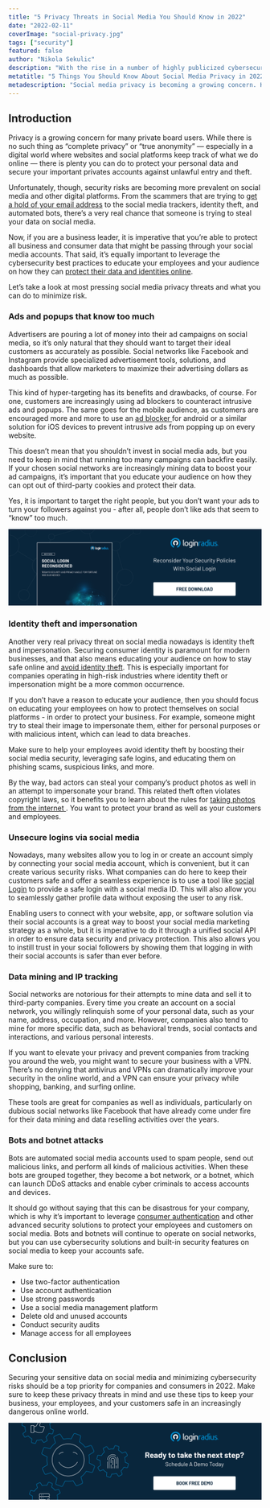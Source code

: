 ```yaml
---
title: "5 Privacy Threats in Social Media You Should Know in 2022"
date: "2022-02-11"
coverImage: "social-privacy.jpg"
tags: ["security"]
featured: false
author: "Nikola Sekulic"
description: "With the rise in a number of highly publicized cybersecurity breaches, businesses and consumers must remain vigilant to protect sensitive information on social media. There is no doubt that cyber threats will continue to rise over the next few years, so being prepared is key."
metatitle: "5 Things You Should Know About Social Media Privacy in 2022"
metadescription: "Social media privacy is becoming a growing concern. Here are the top social media privacy threats that businesses and users should know in 2022."
---
```


## Introduction

Privacy is a growing concern for many private board users. While there is no such thing as “complete privacy” or “true anonymity” — especially in a digital world where websites and social platforms keep track of what we do online — there is plenty you can do to protect your personal data and secure your important privates accounts against unlawful entry and theft.

Unfortunately, though, security risks are becoming more prevalent on social media and other digital platforms. From the scammers that are trying to [get a hold of your email address](https://www.loginradius.com/blog/identity/stop-scammers-getting-email-address/) to the social media trackers, identity theft, and automated bots, there’s a very real chance that someone is trying to steal your data on social media.

Now, if you are a business leader, it is imperative that you’re able to protect all business and consumer data that might be passing through your social media accounts. That said, it’s equally important to leverage the cybersecurity best practices to educate your employees and your audience on how they can [protect their data and identities online](https://www.loginradius.com/blog/identity/purpose-identity-security-2021/).

Let’s take a look at most pressing social media privacy threats and what you can do to minimize risk.


### Ads and popups that know too much

Advertisers are pouring a lot of money into their ad campaigns on social media, so it’s only natural that they should want to target their ideal customers as accurately as possible. Social networks like Facebook and Instagram provide specialized advertisement tools, solutions, and dashboards that allow marketers to maximize their advertising dollars as much as possible.

This kind of hyper-targeting has its benefits and drawbacks, of course. For one, customers are increasingly using ad blockers to counteract intrusive ads and popups. The same goes for the mobile audience, as customers are encouraged more and more to use an <a rel="nofollow" href="https://adlock.com/adlock-for-android/"> ad blocker </a> for android or a similar solution for iOS devices to prevent intrusive ads from popping up on every website.

This doesn’t mean that you shouldn’t invest in social media ads, but you need to keep in mind that running too many campaigns can backfire easily. If your chosen social networks are increasingly mining data to boost your ad campaigns, it’s important that you educate your audience on how they can opt out of third-party cookies and protect their data.

Yes, it is important to target the right people, but you don’t want your ads to turn your followers against you - after all, people don’t like ads that seem to “know” too much.

[![social-login-wp](social-login-wp.png)](https://www.loginradius.com/resource/social-login-reconsidered/)



### Identity theft and impersonation

Another very real privacy threat on social media nowadays is identity theft and impersonation. Securing consumer identity is paramount for modern businesses, and that also means educating your audience on how to stay safe online and [avoid identity theft](https://www.loginradius.com/blog/identity/identity-theft-frauds/). This is especially important for companies operating in high-risk industries where identity theft or impersonation might be a more common occurrence.

If you don’t have a reason to educate your audience, then you should focus on educating your employees on how to protect themselves on social platforms - in order to protect your business. For example, someone might try to steal their image to impersonate them, either for personal purposes or with malicious intent, which can lead to data breaches.

Make sure to help your employees avoid identity theft by boosting their social media security, leveraging safe logins, and educating them on phishing scams, suspicious links, and more.

By the way, bad actors can steal your company’s product photos as well in an attempt to impersonate your brand. This related theft often violates copyright laws, so it benefits you to learn about the rules for <a rel="nofollow" href="https://cherrydeck.com/blog/2021/08/27/copyrights-is-it-legal-to-take-photos-from-the-internet/"> taking photos from the internet </a>. You want to protect your brand as well as your customers and employees. 


### Unsecure logins via social media

Nowadays, many websites allow you to log in or create an account simply by connecting your social media account, which is convenient, but it can create various security risks. What companies can do here to keep their customers safe and offer a seamless experience is to use a tool like [social Login](https://www.loginradius.com/social-login/) to provide a safe login with a social media ID. This will also allow you to seamlessly gather profile data without exposing the user to any risk.

Enabling users to connect with your website, app, or software solution via their social accounts is a great way to boost your social media marketing strategy as a whole, but it is imperative to do it through a unified social API in order to ensure data security and privacy protection. This also allows you to instill trust in your social followers by showing them that logging in with their social accounts is safer than ever before.


### Data mining and IP tracking

Social networks are notorious for their attempts to mine data and sell it to third-party companies. Every time you create an account on a social network, you willingly relinquish some of your personal data, such as your name, address, occupation, and more. However, companies also tend to mine for more specific data, such as behavioral trends, social contacts and interactions, and various personal interests.

If you want to elevate your privacy and prevent companies from tracking you around the web, you might want to secure your business with a VPN. There’s no denying that antivirus and VPNs can dramatically improve your security in the online world, and a VPN can ensure your privacy while shopping, banking, and surfing online.

These tools are great for companies as well as individuals, particularly on dubious social networks like Facebook that have already come under fire for their data mining and data reselling activities over the years.


### Bots and botnet attacks

Bots are automated social media accounts used to spam people, send out malicious links, and perform all kinds of malicious activities. When these bots are grouped together, they become a bot network, or a botnet, which can launch DDoS attacks and enable cyber criminals to access accounts and devices.

It should go without saying that this can be disastrous for your company, which is why it’s important to leverage [consumer authentication](https://www.loginradius.com/blog/fuel/future-customer-authentication-market-needs/) and other advanced security solutions to protect your employees and customers on social media. Bots and botnets will continue to operate on social networks, but you can use cybersecurity solutions and built-in security features on social media to keep your accounts safe.

Make sure to:



* Use two-factor authentication
* Use account authentication
* Use strong passwords
* Use a social media management platform
* Delete old and unused accounts
* Conduct security audits
* Manage access for all employees


## Conclusion

Securing your sensitive data on social media and minimizing cybersecurity risks should be a top priority for companies and consumers in 2022. Make sure to keep these privacy threats in mind and use these tips to keep your business, your employees, and your customers safe in an increasingly dangerous online world.


[![LoginRadius Book a Demo](../../assets/book-a-demo-loginradius.png)](https://www.loginradius.com/book-a-demo/)
